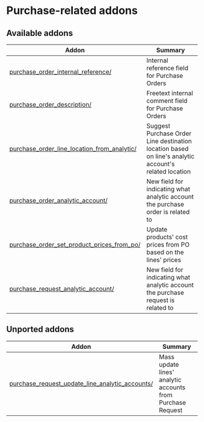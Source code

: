 Purchase-related addons
=======================

[//]: # (addons)

Available addons
----------------
**Addon** | **Summary**
--- | ---
[purchase_order_internal_reference/](purchase_order_internal_reference/) | Internal reference field for Purchase Orders
[purchase_order_description/](purchase_order_description/) | Freetext internal comment field for Purchase Orders
[purchase_order_line_location_from_analytic/](purchase_order_line_location_from_analytic/) | Suggest Purchase Order Line destination location based on line's analytic account's related location
[purchase_order_analytic_account/](purchase_order_analytic_account/) | New field for indicating what analytic account the purchase order is related to
[purchase_order_set_product_prices_from_po/](purchase_order_set_product_prices_from_po/) | Update products' cost prices from PO based on the lines' prices
[purchase_request_analytic_account/](purchase_request_analytic_account/) | New field for indicating what analytic account the purchase request is related to


Unported addons
----------------
**Addon** | **Summary**
--- | ---
[purchase_request_update_line_analytic_accounts/](purchase_request_update_line_analytic_accounts/) | Mass update lines' analytic accounts from Purchase Request
